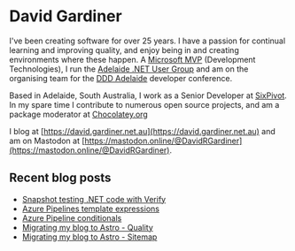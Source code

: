 # David Gardiner

I've been creating software for over 25 years. I have a passion for continual learning and improving quality, and enjoy being in and creating environments where these happen. A [Microsoft MVP](https://mvp.microsoft.com/en-us/PublicProfile/5001655) (Development Technologies), I run the [Adelaide .NET User Group](https://www.adnug.net) and am on the organising team for the [DDD Adelaide](https://www.dddadelaide.com) developer conference.

Based in Adelaide, South Australia, I work as a Senior Developer at [SixPivot](https://www.sixpivot.com.au). In my spare time I contribute to numerous open source projects, and am a package moderator at [Chocolatey.org](https://chocolatey.org)

I blog at [https://david.gardiner.net.au](https://david.gardiner.net.au) and am on Mastodon at [https://mastodon.online/@DavidRGardiner](https://mastodon.online/@DavidRGardiner).

## Recent blog posts

<!--START_SECTION:posts-->
* [Snapshot testing .NET code with Verify](https:&#x2F;&#x2F;david.gardiner.net.au&#x2F;2025&#x2F;07&#x2F;verify)
* [Azure Pipelines template expressions](https:&#x2F;&#x2F;david.gardiner.net.au&#x2F;2025&#x2F;07&#x2F;azure-pipeline-template-expression)
* [Azure Pipeline conditionals](https:&#x2F;&#x2F;david.gardiner.net.au&#x2F;2025&#x2F;06&#x2F;azure-pipeline-conditionals)
* [Migrating my blog to Astro - Quality](https:&#x2F;&#x2F;david.gardiner.net.au&#x2F;2025&#x2F;06&#x2F;migrating-to-astro-quality)
* [Migrating my blog to Astro - Sitemap](https:&#x2F;&#x2F;david.gardiner.net.au&#x2F;2025&#x2F;06&#x2F;migrating-to-astro-sitemap)
<!--END_SECTION:posts-->
